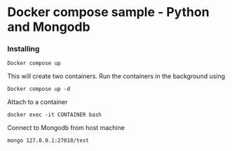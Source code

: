 
# Docker compose sample - Python and Mongodb

### Installing
```
Docker compose up
```

This will create two containers. Run the containers in the background using

```
Docker compose up -d
```

Attach to a container

```
docker exec -it CONTAINER bash
```

Connect to Mongodb from host machine

```
mongo 127.0.0.1:27018/test
```